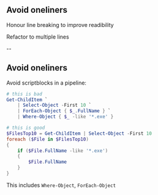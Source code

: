 <!-- .slide: id="oneliner" -->

## Avoid oneliners

Honour line breaking to improve readibility

Refactor to multiple lines

--

## Avoid oneliners

Avoid scriptblocks in a pipeline:

```powershell
# this is bad
Get-ChildItem `
    | Select-Object -First 10 `
    | ForEach-Object { $_.FullName } `
    | Where-Object { $_ -like '*.exe' }

# this is good
$FilesTop10 = Get-ChildItem | Select-Object -First 10
foreach ($File in $FilesTop10)
{
    if ($File.FullName -like '*.exe')
    {
        $File.FullName
    }
}
```

This includes `Where-Object`, `ForEach-Object`